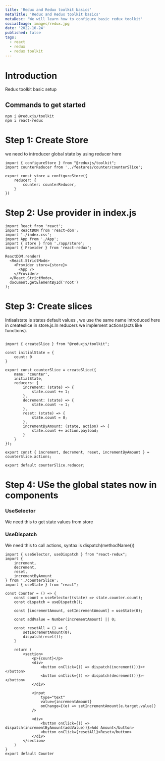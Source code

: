 ```yaml
---
title: 'Redux and Redux toolkit basics'
metaTitle: 'Redux and Redux toolkit basics'
metaDesc: 'We will learn how to configure basic redux toolkit'
socialImage: images/redux.jpg
date: '2022-10-24'
published: false
tags:
  - react
  - redux
  - redux toolkit
---
```


# Introduction

Redux toolkit basic setup

## Commands to get started

```
npm i @reduxjs/toolkit
npm i react-redux
```

# Step 1: Create Store

we need to introducer global state by using reducer here

```
import { configureStore } from "@reduxjs/toolkit";
import counterReducer from '../features/counter/counterSlice';

export const store = configureStore({
    reducer: {
        counter: counterReducer,
    }
})
```

# Step 2: Use provider in index.js

```
import React from 'react';
import ReactDOM from 'react-dom';
import './index.css';
import App from './App';
import { store } from './app/store';
import { Provider } from 'react-redux';

ReactDOM.render(
  <React.StrictMode>
    <Provider store={store}>
      <App />
    </Provider>
  </React.StrictMode>,
  document.getElementById('root')
);
```

# Step 3: Create slices

Intiaalstate is states default values , we use the same name introduced here in createslice in store.js.In reducers we implement actions(acts like functions).

```

import { createSlice } from "@reduxjs/toolkit";

const initialState = {
    count: 0
}

export const counterSlice = createSlice({
    name: 'counter',
    initialState,
    reducers: {
        increment: (state) => {
            state.count += 1;
        },
        decrement: (state) => {
            state.count -= 1;
        },
        reset: (state) => {
            state.count = 0;
        },
        incrementByAmount: (state, action) => {
            state.count += action.payload;
        }
    }
});

export const { increment, decrement, reset, incrementByAmount } = counterSlice.actions;

export default counterSlice.reducer;
```

# Step 4: USe the global states now in components

### UseSelector

We need this to get state values from store

### UseDispatch

We need this to call actions, syntax is dispatch(methodName())

```
import { useSelector, useDispatch } from "react-redux";
import {
    increment,
    decrement,
    reset,
    incrementByAmount
} from './counterSlice';
import { useState } from "react";

const Counter = () => {
    const count = useSelector((state) => state.counter.count);
    const dispatch = useDispatch();

    const [incrementAmount, setIncrementAmount] = useState(0);

    const addValue = Number(incrementAmount) || 0;

    const resetAll = () => {
        setIncrementAmount(0);
        dispatch(reset());
    }

    return (
        <section>
            <p>{count}</p>
            <div>
                <button onClick={() => dispatch(increment())}>+</button>
                <button onClick={() => dispatch(decrement())}>-</button>
            </div>

            <input
                type="text"
                value={incrementAmount}
                onChange={(e) => setIncrementAmount(e.target.value)}
            />

            <div>
                <button onClick={() => dispatch(incrementByAmount(addValue))}>Add Amount</button>
                <button onClick={resetAll}>Reset</button>
            </div>
        </section>
    )
}
export default Counter
```
